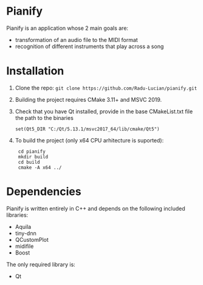 ﻿# Pianify
Pianify is an application whose 2 main goals are:
- transformation of an audio file to the MIDI format
- recognition of different instruments that play across a song

# Installation

 1. Clone the repo: `git clone https://github.com/Radu-Lucian/pianify.git`
 2. Building the project requires CMake 3.11+ and MSVC 2019.
 3. Check that you have Qt installed, provide in the base CMakeList.txt file the path to the binaries
  
        set(Qt5_DIR "C:/Qt/5.13.1/msvc2017_64/lib/cmake/Qt5")

 4. To build the project (only x64 CPU arhitecture is suported):

		 cd pianify
		 mkdir build
		 cd build  
		 cmake -A x64 ../

# Dependencies
Pianify is written entirely in C++ and depends on the following included libraries:

 - Aquila
 - tiny-dnn
 - QCustomPlot 
 - midifile
 - Boost

The only required library is:
 - Qt 
